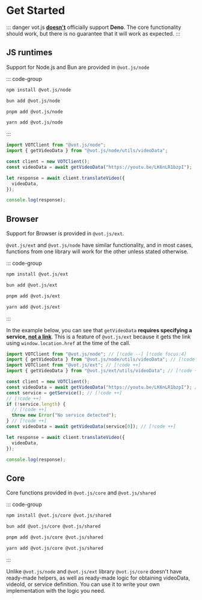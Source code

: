 # Get Started

::: danger
vot.js **<u>doesn't</u>** officially support **Deno**. The core functionality should work, but there is no guarantee that it will work as expected.
:::

## JS runtimes

Support for Node.js and Bun are provided in `@vot.js/node`

::: code-group

```bash [npm]
npm install @vot.js/node
```

```bash [bun]
bun add @vot.js/node
```

```bash [pnpm]
pnpm add @vot.js/node
```

```bash [yarn]
yarn add @vot.js/node
```

:::

```ts
import VOTClient from "@vot.js/node";
import { getVideoData } from "@vot.js/node/utils/videoData";

const client = new VOTClient();
const videoData = await getVideoData("https://youtu.be/LK6nLR1bzpI");

let response = await client.translateVideo({
  videoData,
});

console.log(response);
```

## Browser

Support for Browser is provided in `@vot.js/ext`.

`@vot.js/ext` and `@vot.js/node` have similar functionality, and in most cases, functions from one library will work for the other unless stated otherwise.

::: code-group

```bash [npm]
npm install @vot.js/ext
```

```bash [bun]
bun add @vot.js/ext
```

```bash [pnpm]
pnpm add @vot.js/ext
```

```bash [yarn]
yarn add @vot.js/ext
```

:::

In the example below, you can see that `getVideoData` **requires specifying a service, <u>not a link</u>**. This is a feature of `@vot.js/ext` because it gets the link using `window.location.href` at the time of the call.

```ts
import VOTClient from "@vot.js/node"; // [!code --] [!code focus:4]
import { getVideoData } from "@vot.js/node/utils/videoData"; // [!code --]
import VOTClient from "@vot.js/ext"; // [!code ++]
import { getVideoData } from "@vot.js/ext/utils/videoData"; // [!code ++]

const client = new VOTClient();
const videoData = await getVideoData("https://youtu.be/LK6nLR1bzpI"); // [!code --] [!code focus:6]
const service = getService(); // [!code ++]
// [!code ++]
if (!service.length) {
  // [!code ++]
  throw new Error("No service detected");
} // [!code ++]
const videoData = await getVideoData(service[0]); // [!code ++]

let response = await client.translateVideo({
  videoData,
});

console.log(response);
```

## Core

Core functions provided in `@vot.js/core` and `@vot.js/shared`

::: code-group

```bash [npm]
npm install @vot.js/core @vot.js/shared
```

```bash [bun]
bun add @vot.js/core @vot.js/shared
```

```bash [pnpm]
pnpm add @vot.js/core @vot.js/shared
```

```bash [yarn]
yarn add @vot.js/core @vot.js/shared
```

:::

Unlike `@vot.js/node` and `@vot.js/ext` library `@vot.js/core` doesn't have ready-made helpers, as well as ready-made logic for obtaining videoData, videoId, or service definition. You can use it to write your own implementation with the logic you need.
